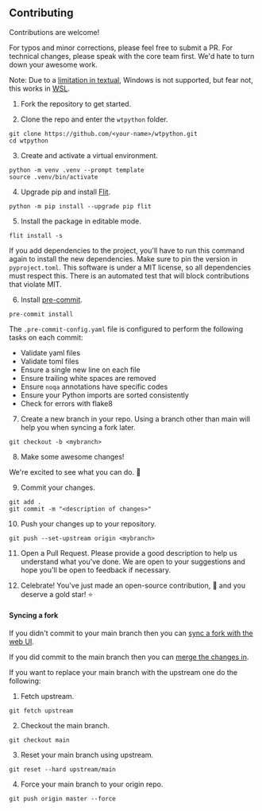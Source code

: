 ## Contributing

Contributions are welcome!

For typos and minor corrections, please feel free to submit a PR. For technical changes, please speak with the core team first. We'd hate to turn down your awesome work.

Note: Due to a [limitation in textual](https://github.com/willmcgugan/textual/issues/14), Windows is not supported, but fear not, this works in [WSL](https://docs.microsoft.com/en-us/windows/wsl/install-win10).

1. Fork the repository to get started.

2. Clone the repo and enter the `wtpython` folder.

```
git clone https://github.com/<your-name>/wtpython.git
cd wtpython
```

3. Create and activate a virtual environment.

```
python -m venv .venv --prompt template
source .venv/bin/activate
```

4. Upgrade pip and install [Flit](https://flit.readthedocs.io/en/latest/).

```
python -m pip install --upgrade pip flit
```

5. Install the package in editable mode.

```
flit install -s
```

If you add dependencies to the project, you'll have to run this command again to install the new dependencies. Make sure to pin the version in `pyproject.toml`. This software is under a MIT license, so all dependencies must respect this. There is an automated test that will block contributions that violate MIT.

6. Install [pre-commit](https://pre-commit.com/).

```
pre-commit install
```

The `.pre-commit-config.yaml` file is configured to perform the following tasks on each commit:

- Validate yaml files
- Validate toml files
- Ensure a single new line on each file
- Ensure trailing white spaces are removed
- Ensure `noqa` annotations have specific codes
- Ensure your Python imports are sorted consistently
- Check for errors with flake8

7. Create a new branch in your repo. Using a branch other than main will help you when syncing a fork later.

```
git checkout -b <mybranch>
```

8. Make some awesome changes!

We're excited to see what you can do. 🤩

9. Commit your changes.

```
git add .
git commit -m "<description of changes>"
```

10. Push your changes up to your repository.

```
git push --set-upstream origin <mybranch>
```

11. Open a Pull Request.
    Please provide a good description to help us understand what you've done. We are open to your suggestions and hope you'll be open to feedback if necessary.

12. Celebrate! You've just made an open-source contribution, 🎉 and you deserve a gold star! ⭐

#### Syncing a fork

If you didn't commit to your main branch then you can [sync a fork with the web UI](https://docs.github.com/en/github/collaborating-with-pull-requests/working-with-forks/syncing-a-fork#syncing-a-fork-from-the-web-ui).

If you did commit to the main branch then you can [merge the changes in](https://docs.github.com/en/github/collaborating-with-pull-requests/working-with-forks/syncing-a-fork#syncing-a-fork-from-the-command-line).

If you want to replace your main branch with the upstream one do the following:

1. Fetch upstream.

```
git fetch upstream
```

2. Checkout the main branch.

```
git checkout main
```

3. Reset your main branch using upstream.

```
git reset --hard upstream/main
```

4. Force your main branch to your origin repo.

```
git push origin master --force
```
